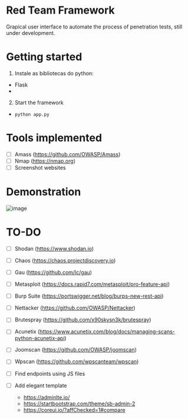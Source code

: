 # Red Team Framework

Grapical user interface to automate the process of penetration tests, still under development.

# Getting started 

1) Instale as bibliotecas do python:
- Flask
-

2) Start the framework
- `python app.py`

# Tools implemented

  - [ ] Amass (https://github.com/OWASP/Amass)
  - [ ] Nmap (https://nmap.org)
  - [ ] Screenshot websites

# Demonstration

![image](https://user-images.githubusercontent.com/48680041/148620276-c4f8a0e7-4a27-47ca-9172-7be56f4de374.png)

# TO-DO

  - [ ] Shodan (https://www.shodan.io)
  - [ ] Chaos (https://chaos.projectdiscovery.io)
  - [ ] Gau (https://github.com/lc/gau)
  - [ ] Metasploit (https://docs.rapid7.com/metasploit/pro-feature-api)
  - [ ] Burp Suite (https://portswigger.net/blog/burps-new-rest-api)
  - [ ] Nettacker (https://github.com/OWASP/Nettacker)
  - [ ] Brutespray (https://github.com/x90skysn3k/brutespray)
  - [ ] Acunetix (https://www.acunetix.com/blog/docs/managing-scans-python-acunetix-api)
  - [ ] Joomscan (https://github.com/OWASP/joomscan)
  - [ ] Wpscan (https://github.com/wpscanteam/wpscan)
  - [ ] Find endpoints using JS files

- [ ] Add elegant template
  - https://adminlte.io/
  - https://startbootstrap.com/theme/sb-admin-2
  - https://coreui.io/?affChecked=1#compare
